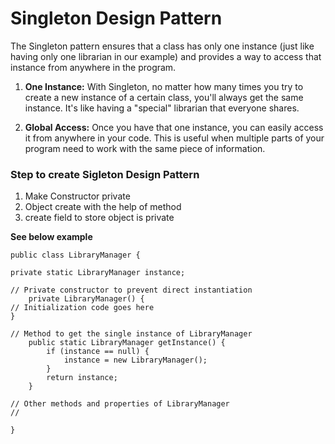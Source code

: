 # Singleton Design Pattern

The Singleton pattern ensures that a class has only one instance (just like having only one librarian in our example) and provides a way to access that instance from anywhere in the program.

1. **One Instance:** With Singleton, no matter how many times you try to create a new instance of a certain class, you'll always get the same instance. It's like having a "special" librarian that everyone shares.

2. **Global Access:** Once you have that one instance, you can easily access it from anywhere in your code. This is useful when multiple parts of your program need to work with the same piece of information.


### Step to create Sigleton Design Pattern

1. Make Constructor private 
2. Object create with the help of method
3. create field to store object is private 


**See below example** 

```
public class LibraryManager {

private static LibraryManager instance;

// Private constructor to prevent direct instantiation
    private LibraryManager() {
// Initialization code goes here
}

// Method to get the single instance of LibraryManager
    public static LibraryManager getInstance() {
        if (instance == null) {
            instance = new LibraryManager();
        }
        return instance;
    }

// Other methods and properties of LibraryManager
// 

}
```


